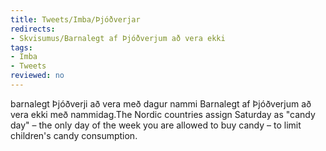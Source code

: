 ```yaml
---
title: Tweets/Imba/Þjóðverjar
redirects:
- Skvisumus/Barnalegt af Þjóðverjum að vera ekki
tags:
- Imba
- Tweets
reviewed: no
---
```

<vocabulary>
barnalegt
Þjóðverji
að vera með
dagur
nammi
</vocabulary>
<Tweet
data-translate="true"
audio="YM0v.mp3"
id="881501962423894016"
date="1499001420000"
favorites="2"
user_name="flaturpilsner"
handle="skvisumus"
user_picture="Tweet-skvisumus-14rupeh.png"
verified=""
>Barnalegt af Þjóðverjum að vera ekki með nammidag.<note>The Nordic countries assign Saturday as "candy day" – the only day of the week you are allowed to buy candy – to limit children's candy consumption.</note></Tweet>
